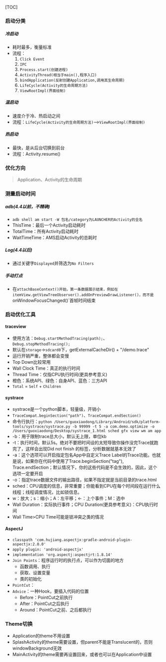[TOC]

### 启动分类
##### 冷启动
* 耗时最多，衡量标准
* 流程：
	1. `Click Event`
	2. `IPC`
	3. `Process.start(创建进程)`
	4. `ActivityThread(相当于main(),程序入口)`
	5. `bindApplication(反射创建Application,调用其生命周期)`
	6. `LifeCycle(Activity的生命周期方法)`
	7. `ViewRootImpl(界面绘制)`

##### 温启动
* 速度介于冷、热启动之间
* 流程：`LifeCycle(Activity的生命周期方法)`-->`ViewRootImpl(界面绘制)`

##### 热启动
* 最快，是从后台切换到前台
* 流程：Activity.resume()

### 优化方向
> Application、Activity的生命周期

### 测量启动时间
##### adb(4.4以前，不精确)
* `adb shell am start -W 包名/category为LAUNCHER的Activity的全名`
* ThisTime：最后一个Activity启动耗时
* TotalTime：所有Activity启动耗时
* WaitTimeTime：AMS启动Activity的总耗时

##### Log(4.4以后)
* 通过关键字`Displayed`并筛选为`No Filters`

##### 手动打点
* 在`attachBaseContext()开始，第一条数据展示结束，例如在itemView.getViewTreeObserver().addOnPreviewDrawListener()，而不是`onWindowFocusChanged()`首帧时间结束

### 启动优化工具
#### traceview
* 使用方法：`Debug.startMethodTracing(path);`、`Debug.stopMethodTracing();`
* 默认在`storage`->`sdcard0`下，getExternalCacheDir() + "/demo.trace"
* 运行开销严重，整体都会变慢
* Top Down比较常用
* Wall Clock Time：真正的执行时间
* Thread Time：仅指CPU执行时间(更具参考意义)
* 橙色：系统API、绿色：自身API、蓝色：三方API
* `Total` = `Self` + `Children`
#### systrace
* systrace是一个python脚本，轻量级，开销小
* `TraceCompat.beginSection("path")`、`TraceCompat.endSection() `
* 命令行执行：`python /Users/guoxiaodong/Library/Android/sdk/platform-tools/systrace/systrace.py -b 99999 -t 5 -a com.demo.optimize -o /Users/guoxiaodong/Desktop/systrace_1.html sched gfx view wm am app`
* -b：用于限制trace总大小，默认无上限，单位kb
* -t：执行时间，默认5s。绝对不要把时间设的太短导致你操作没完Trace就跑完了，这样会出现Did not finish 的标签，分析数据就基本无效了
* -a：这个选项可以开启指定包名App中自定义Trace Label的Trace功能。也就是说，如果你在代码中使用了Trace.beginSection("tag"), Trace.endSection；默认情况下，你的这些代码是不会生效的，因此，这个选项一定要开启
* -o：指定trace数据文件的输出路径，如果不指定就是当前目录的trace.html
* sched：CPU调度的信息，非常重要；你能看到CPU在每个时间段在运行什么线程；线程调度情况，比如锁信息。
* w：放大；s：缩小；A：左平移；<-：上个事件；M：选中
* Wall Duration：实际执行事件；CPU Duration(更具参考意义)：CPU执行时间
* Wall Time>CPU Time可能是锁冲突之类的情况

#### AspectJ
* `classpath 'com.hujiang.aspectjx:gradle-android-plugin-aspectjx:2.0.0'`
* `apply plugin: 'android-aspectjx'`
* `implementation 'org.aspectj:aspectjrt:1.8.14'`
* `Join Points`：程序运行时的执行点，可以作为切面的地方
	* 函数调用、执行
	* 获取、设置变量
	* 类的初始化
* `PointCut`：
* `Advice`：一种Hook，要插入代码的位置
	* Before：PointCut之前执行
	* After：PointCut之后执行
	* Around：PointCut之前、之后都执行

### Theme切换
* Application的theme不用设置
* SplashActivity的theme需要设置，但parent不能是Translucent的，否则windowBackground无效
* MainActivity的theme需要再设置回来，或者也可以在Application中设置